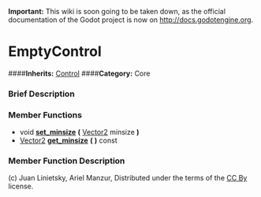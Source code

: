 **Important:** This wiki is soon going to be taken down, as the official documentation of the Godot project is now on http://docs.godotengine.org.

#  EmptyControl  
####**Inherits:** [Control](class_control)
####**Category:** Core

###  Brief Description  


###  Member Functions 
  * void  **[set&#95;minsize](#set_minsize)**  **(** [Vector2](class_vector2) minsize  **)**
  * [Vector2](class_vector2)  **[get&#95;minsize](#get_minsize)**  **(** **)** const

###  Member Function Description  


(c) Juan Linietsky, Ariel Manzur, Distributed under the terms of the [CC By](https://creativecommons.org/licenses/by/3.0/legalcode) license.
